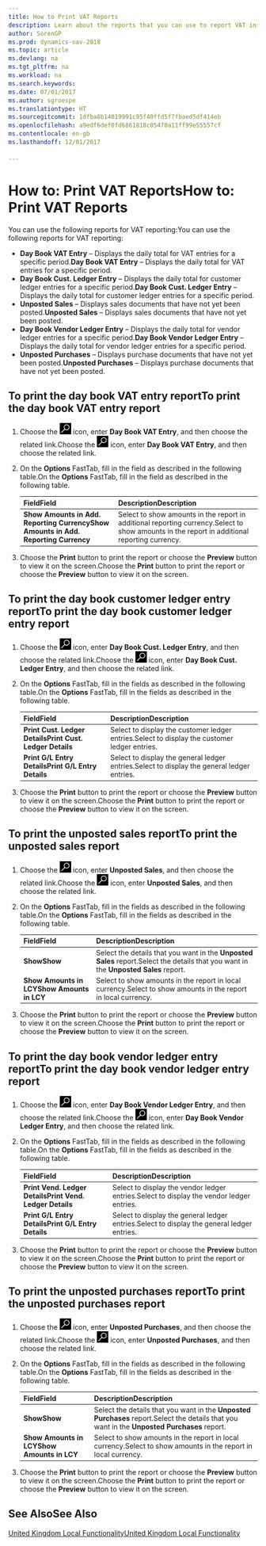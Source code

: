 ```yaml
---
title: How to Print VAT Reports
description: Learn about the reports that you can use to report VAT information.
author: SorenGP
ms.prod: dynamics-nav-2018
ms.topic: article
ms.devlang: na
ms.tgt_pltfrm: na
ms.workload: na
ms.search.keywords: 
ms.date: 07/01/2017
ms.author: sgroespe
ms.translationtype: HT
ms.sourcegitcommit: 1dfba8b14019991c95f40ffd5f7fbaed5df414eb
ms.openlocfilehash: a9edf6def0fd6861818c05470a11ff99e55557cf
ms.contentlocale: en-gb
ms.lasthandoff: 12/01/2017

---
```

# <a name="how-to-print-vat-reports"></a><span data-ttu-id="a184f-103">How to: Print VAT Reports</span><span class="sxs-lookup"><span data-stu-id="a184f-103">How to: Print VAT Reports</span></span>
<span data-ttu-id="a184f-104">You can use the following reports for VAT reporting:</span><span class="sxs-lookup"><span data-stu-id="a184f-104">You can use the following reports for VAT reporting:</span></span>  

-   <span data-ttu-id="a184f-105">**Day Book VAT Entry** – Displays the daily total for VAT entries for a specific period.</span><span class="sxs-lookup"><span data-stu-id="a184f-105">**Day Book VAT Entry** – Displays the daily total for VAT entries for a specific period.</span></span>  
-   <span data-ttu-id="a184f-106">**Day Book Cust. Ledger Entry** – Displays the daily total for customer ledger entries for a specific period.</span><span class="sxs-lookup"><span data-stu-id="a184f-106">**Day Book Cust. Ledger Entry** – Displays the daily total for customer ledger entries for a specific period.</span></span>  
-   <span data-ttu-id="a184f-107">**Unposted Sales** – Displays sales documents that have not yet been posted.</span><span class="sxs-lookup"><span data-stu-id="a184f-107">**Unposted Sales** – Displays sales documents that have not yet been posted.</span></span>  
-   <span data-ttu-id="a184f-108">**Day Book Vendor Ledger Entry** – Displays the daily total for vendor ledger entries for a specific period.</span><span class="sxs-lookup"><span data-stu-id="a184f-108">**Day Book Vendor Ledger Entry** – Displays the daily total for vendor ledger entries for a specific period.</span></span>  
-   <span data-ttu-id="a184f-109">**Unposted Purchases** – Displays purchase documents that have not yet been posted.</span><span class="sxs-lookup"><span data-stu-id="a184f-109">**Unposted Purchases** – Displays purchase documents that have not yet been posted.</span></span>  

## <a name="to-print-the-day-book-vat-entry-report"></a><span data-ttu-id="a184f-110">To print the day book VAT entry report</span><span class="sxs-lookup"><span data-stu-id="a184f-110">To print the day book VAT entry report</span></span>  

1.  <span data-ttu-id="a184f-111">Choose the ![Search for Page or Report](../../media/ui-search/search_small.png "Search for Page or Report icon") icon, enter **Day Book VAT Entry**, and then choose the related link.</span><span class="sxs-lookup"><span data-stu-id="a184f-111">Choose the ![Search for Page or Report](../../media/ui-search/search_small.png "Search for Page or Report icon") icon, enter **Day Book VAT Entry**, and then choose the related link.</span></span>  
2.  <span data-ttu-id="a184f-112">On the **Options** FastTab, fill in the field as described in the following table.</span><span class="sxs-lookup"><span data-stu-id="a184f-112">On the **Options** FastTab, fill in the field as described in the following table.</span></span>  

    |<span data-ttu-id="a184f-113">Field</span><span class="sxs-lookup"><span data-stu-id="a184f-113">Field</span></span>|<span data-ttu-id="a184f-114">Description</span><span class="sxs-lookup"><span data-stu-id="a184f-114">Description</span></span>|  
    |---------------------------------|---------------------------------------|  
    |<span data-ttu-id="a184f-115">**Show Amounts in Add. Reporting Currency**</span><span class="sxs-lookup"><span data-stu-id="a184f-115">**Show Amounts in Add. Reporting Currency**</span></span>|<span data-ttu-id="a184f-116">Select to show amounts in the report in additional reporting currency.</span><span class="sxs-lookup"><span data-stu-id="a184f-116">Select to show amounts in the report in additional reporting currency.</span></span>|  

3.  <span data-ttu-id="a184f-117">Choose the **Print** button to print the report or choose the **Preview** button to view it on the screen.</span><span class="sxs-lookup"><span data-stu-id="a184f-117">Choose the **Print** button to print the report or choose the **Preview** button to view it on the screen.</span></span>  

## <a name="to-print-the-day-book-customer-ledger-entry-report"></a><span data-ttu-id="a184f-118">To print the day book customer ledger entry report</span><span class="sxs-lookup"><span data-stu-id="a184f-118">To print the day book customer ledger entry report</span></span>  

1.  <span data-ttu-id="a184f-119">Choose the ![Search for Page or Report](../../media/ui-search/search_small.png "Search for Page or Report icon") icon, enter **Day Book Cust. Ledger Entry**, and then choose the related link.</span><span class="sxs-lookup"><span data-stu-id="a184f-119">Choose the ![Search for Page or Report](../../media/ui-search/search_small.png "Search for Page or Report icon") icon, enter **Day Book Cust. Ledger Entry**, and then choose the related link.</span></span>  
2.  <span data-ttu-id="a184f-120">On the **Options** FastTab, fill in the fields as described in the following table.</span><span class="sxs-lookup"><span data-stu-id="a184f-120">On the **Options** FastTab, fill in the fields as described in the following table.</span></span>  

    |<span data-ttu-id="a184f-121">Field</span><span class="sxs-lookup"><span data-stu-id="a184f-121">Field</span></span>|<span data-ttu-id="a184f-122">Description</span><span class="sxs-lookup"><span data-stu-id="a184f-122">Description</span></span>|  
    |---------------------------------|---------------------------------------|  
    |<span data-ttu-id="a184f-123">**Print Cust. Ledger Details**</span><span class="sxs-lookup"><span data-stu-id="a184f-123">**Print Cust. Ledger Details**</span></span>|<span data-ttu-id="a184f-124">Select to display the customer ledger entries.</span><span class="sxs-lookup"><span data-stu-id="a184f-124">Select to display the customer ledger entries.</span></span>|  
    |<span data-ttu-id="a184f-125">**Print G/L Entry Details**</span><span class="sxs-lookup"><span data-stu-id="a184f-125">**Print G/L Entry Details**</span></span>|<span data-ttu-id="a184f-126">Select to display the general ledger entries.</span><span class="sxs-lookup"><span data-stu-id="a184f-126">Select to display the general ledger entries.</span></span>|  

3.  <span data-ttu-id="a184f-127">Choose the **Print** button to print the report or choose the **Preview** button to view it on the screen.</span><span class="sxs-lookup"><span data-stu-id="a184f-127">Choose the **Print** button to print the report or choose the **Preview** button to view it on the screen.</span></span>  

## <a name="to-print-the-unposted-sales-report"></a><span data-ttu-id="a184f-128">To print the unposted sales report</span><span class="sxs-lookup"><span data-stu-id="a184f-128">To print the unposted sales report</span></span>  

1.  <span data-ttu-id="a184f-129">Choose the ![Search for Page or Report](../../media/ui-search/search_small.png "Search for Page or Report icon") icon, enter **Unposted Sales**, and then choose the related link.</span><span class="sxs-lookup"><span data-stu-id="a184f-129">Choose the ![Search for Page or Report](../../media/ui-search/search_small.png "Search for Page or Report icon") icon, enter **Unposted Sales**, and then choose the related link.</span></span>  
2.  <span data-ttu-id="a184f-130">On the **Options** FastTab, fill in the fields as described in the following table.</span><span class="sxs-lookup"><span data-stu-id="a184f-130">On the **Options** FastTab, fill in the fields as described in the following table.</span></span>  

    |<span data-ttu-id="a184f-131">Field</span><span class="sxs-lookup"><span data-stu-id="a184f-131">Field</span></span>|<span data-ttu-id="a184f-132">Description</span><span class="sxs-lookup"><span data-stu-id="a184f-132">Description</span></span>|  
    |---------------------------------|---------------------------------------|  
    |<span data-ttu-id="a184f-133">**Show**</span><span class="sxs-lookup"><span data-stu-id="a184f-133">**Show**</span></span>|<span data-ttu-id="a184f-134">Select the details that you want in the **Unposted Sales** report.</span><span class="sxs-lookup"><span data-stu-id="a184f-134">Select the details that you want in the **Unposted Sales** report.</span></span>|  
    |<span data-ttu-id="a184f-135">**Show Amounts in LCY**</span><span class="sxs-lookup"><span data-stu-id="a184f-135">**Show Amounts in LCY**</span></span>|<span data-ttu-id="a184f-136">Select to show amounts in the report in local currency.</span><span class="sxs-lookup"><span data-stu-id="a184f-136">Select to show amounts in the report in local currency.</span></span>|  

3.  <span data-ttu-id="a184f-137">Choose the **Print** button to print the report or choose the **Preview** button to view it on the screen.</span><span class="sxs-lookup"><span data-stu-id="a184f-137">Choose the **Print** button to print the report or choose the **Preview** button to view it on the screen.</span></span>  

## <a name="to-print-the-day-book-vendor-ledger-entry-report"></a><span data-ttu-id="a184f-138">To print the day book vendor ledger entry report</span><span class="sxs-lookup"><span data-stu-id="a184f-138">To print the day book vendor ledger entry report</span></span>  

1.  <span data-ttu-id="a184f-139">Choose the ![Search for Page or Report](../../media/ui-search/search_small.png "Search for Page or Report icon") icon, enter **Day Book Vendor Ledger Entry**, and then choose the related link.</span><span class="sxs-lookup"><span data-stu-id="a184f-139">Choose the ![Search for Page or Report](../../media/ui-search/search_small.png "Search for Page or Report icon") icon, enter **Day Book Vendor Ledger Entry**, and then choose the related link.</span></span>  
2.  <span data-ttu-id="a184f-140">On the **Options** FastTab, fill in the fields as described in the following table.</span><span class="sxs-lookup"><span data-stu-id="a184f-140">On the **Options** FastTab, fill in the fields as described in the following table.</span></span>  

    |<span data-ttu-id="a184f-141">Field</span><span class="sxs-lookup"><span data-stu-id="a184f-141">Field</span></span>|<span data-ttu-id="a184f-142">Description</span><span class="sxs-lookup"><span data-stu-id="a184f-142">Description</span></span>|  
    |---------------------------------|---------------------------------------|  
    |<span data-ttu-id="a184f-143">**Print Vend. Ledger Details**</span><span class="sxs-lookup"><span data-stu-id="a184f-143">**Print Vend. Ledger Details**</span></span>|<span data-ttu-id="a184f-144">Select to display the vendor ledger entries.</span><span class="sxs-lookup"><span data-stu-id="a184f-144">Select to display the vendor ledger entries.</span></span>|  
    |<span data-ttu-id="a184f-145">**Print G/L Entry Details**</span><span class="sxs-lookup"><span data-stu-id="a184f-145">**Print G/L Entry Details**</span></span>|<span data-ttu-id="a184f-146">Select to display the general ledger entries.</span><span class="sxs-lookup"><span data-stu-id="a184f-146">Select to display the general ledger entries.</span></span>|  

3.  <span data-ttu-id="a184f-147">Choose the **Print** button to print the report or choose the **Preview** button to view it on the screen.</span><span class="sxs-lookup"><span data-stu-id="a184f-147">Choose the **Print** button to print the report or choose the **Preview** button to view it on the screen.</span></span>  

## <a name="to-print-the-unposted-purchases-report"></a><span data-ttu-id="a184f-148">To print the unposted purchases report</span><span class="sxs-lookup"><span data-stu-id="a184f-148">To print the unposted purchases report</span></span>  

1.  <span data-ttu-id="a184f-149">Choose the ![Search for Page or Report](../../media/ui-search/search_small.png "Search for Page or Report icon") icon, enter **Unposted Purchases**, and then choose the related link.</span><span class="sxs-lookup"><span data-stu-id="a184f-149">Choose the ![Search for Page or Report](../../media/ui-search/search_small.png "Search for Page or Report icon") icon, enter **Unposted Purchases**, and then choose the related link.</span></span>  
2.  <span data-ttu-id="a184f-150">On the **Options** FastTab, fill in the fields as described in the following table.</span><span class="sxs-lookup"><span data-stu-id="a184f-150">On the **Options** FastTab, fill in the fields as described in the following table.</span></span>  

    |<span data-ttu-id="a184f-151">Field</span><span class="sxs-lookup"><span data-stu-id="a184f-151">Field</span></span>|<span data-ttu-id="a184f-152">Description</span><span class="sxs-lookup"><span data-stu-id="a184f-152">Description</span></span>|  
    |---------------------------------|---------------------------------------|  
    |<span data-ttu-id="a184f-153">**Show**</span><span class="sxs-lookup"><span data-stu-id="a184f-153">**Show**</span></span>|<span data-ttu-id="a184f-154">Select the details that you want in the **Unposted Purchases** report.</span><span class="sxs-lookup"><span data-stu-id="a184f-154">Select the details that you want in the **Unposted Purchases** report.</span></span>|  
    |<span data-ttu-id="a184f-155">**Show Amounts in LCY**</span><span class="sxs-lookup"><span data-stu-id="a184f-155">**Show Amounts in LCY**</span></span>|<span data-ttu-id="a184f-156">Select to show amounts in the report in local currency.</span><span class="sxs-lookup"><span data-stu-id="a184f-156">Select to show amounts in the report in local currency.</span></span>|  

3.  <span data-ttu-id="a184f-157">Choose the **Print** button to print the report or choose the **Preview** button to view it on the screen.</span><span class="sxs-lookup"><span data-stu-id="a184f-157">Choose the **Print** button to print the report or choose the **Preview** button to view it on the screen.</span></span>  

## <a name="see-also"></a><span data-ttu-id="a184f-158">See Also</span><span class="sxs-lookup"><span data-stu-id="a184f-158">See Also</span></span>  
[<span data-ttu-id="a184f-159">United Kingdom Local Functionality</span><span class="sxs-lookup"><span data-stu-id="a184f-159">United Kingdom Local Functionality</span></span>](united-kingdom-local-functionality.md)

